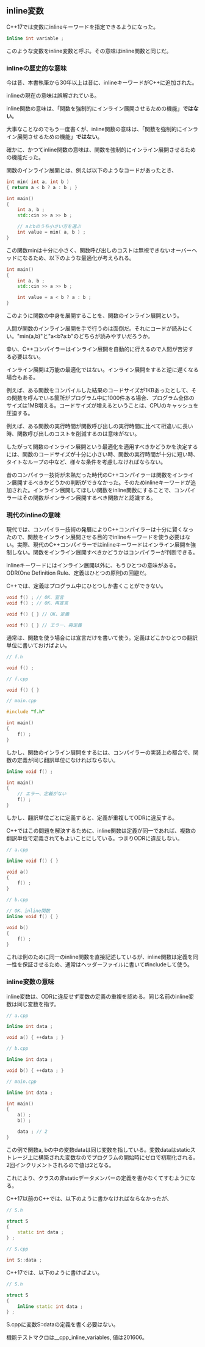 ## inline変数

C++17では変数にinlineキーワードを指定できるようになった。

~~~cpp
inline int variable ;
~~~

このような変数をinline変数と呼ぶ。その意味はinline関数と同じだ。

### inlineの歴史的な意味

今は昔、本書執筆から30年以上は昔に、inlineキーワードがC++に追加された。

inlineの現在の意味は誤解されている。

inline関数の意味は、「関数を強制的にインライン展開させるための機能」**ではない**。

大事なことなのでもう一度書くが、inline関数の意味は、「関数を強制的にインライン展開させるための機能」**ではない**。

確かに、かつてinline関数の意味は、関数を強制的にインライン展開させるための機能だった。

関数のインライン展開とは、例えば以下のようなコードがあったとき、

~~~cpp
int min( int a, int b )
{ return a < b ? a : b ; }

int main()
{
    int a, b ;
    std::cin >> a >> b ;

    // aとbのうち小さい方を選ぶ
    int value = min( a, b ) ;
}
~~~

この関数minは十分に小さく、関数呼び出しのコストは無視できないオーバーヘッドになるため、以下のような最適化が考えられる。

~~~cpp
int main()
{
    int a, b ;
    std::cin >> a >> b ;

    int value = a < b ? a : b ;
}
~~~

このように関数の中身を展開することを、関数のインライン展開という。

人間が関数のインライン展開を手で行うのは面倒だ。それにコードが読みにくい。"min(a,b)"と"a\<b?a:b"のどちらが読みやすいだろうか。

幸い、C++コンパイラーはインライン展開を自動的に行えるので人間が苦労する必要はない。

インライン展開は万能の最適化ではない。インライン展開をすると逆に遅くなる場合もある。

例えば、ある関数をコンパイルした結果のコードサイズが1KBあったとして、その関数を呼んでいる箇所がプログラム中に1000件ある場合、プログラム全体のサイズは1MB増える。コードサイズが増えるということは、CPUのキャッシュを圧迫する。

例えば、ある関数の実行時間が関数呼び出しの実行時間に比べて桁違いに長い時、関数呼び出しのコストを削減するのは意味がない。

したがって関数のインライン展開という最適化を適用すべきかどうかを決定するには、関数のコードサイズが十分に小さい時、関数の実行時間が十分に短い時、タイトなループの中など、様々な条件を考慮しなければならない。

昔のコンパイラー技術が未熟だった時代のC++コンパイラーは関数をインライン展開するべきかどうかの判断ができなかった。そのためinlineキーワードが追加された。インライン展開してほしい関数をinline関数にすることで、コンパイラーはその関数がインライン展開するべき関数だと認識する。

### 現代のinlineの意味

現代では、コンパイラー技術の発展によりC++コンパイラーは十分に賢くなったので、関数をインライン展開させる目的でinlineキーワードを使う必要はない。実際、現代のC++コンパイラーではinlineキーワードはインライン展開を強制しない。関数をインライン展開すべきかどうかはコンパイラーが判断できる。

inlineキーワードにはインライン展開以外に、もうひとつの意味がある。ODR(One Definition Rule、定義はひとつの原則)の回避だ。

C++では、定義はプログラム中にひとつしか書くことができない。

~~~c++
void f() ; // OK、宣言
void f() ; // OK、再宣言

void f() { } // OK、定義

void f() { } // エラー、再定義
~~~

通常は、関数を使う場合には宣言だけを書いて使う。定義はどこかひとつの翻訳単位に書いておけばよい。

~~~c++
// f.h

void f() ;

// f.cpp

void f() { }

// main.cpp

#include "f.h"

int main()
{
    f() ;
}
~~~

しかし、関数のインライン展開をするには、コンパイラーの実装上の都合で、関数の定義が同じ翻訳単位になければならない。


~~~c++
inline void f() ;

int main()
{
    // エラー、定義がない
    f() ; 
}
~~~

しかし、翻訳単位ごとに定義すると、定義が重複してODRに違反する。

C++ではこの問題を解決するために、inline関数は定義が同一であれば、複数の翻訳単位で定義されてもよいことにしている。つまりODRに違反しない。

~~~c++
// a.cpp

inline void f() { }

void a()
{
    f() ;
}

// b.cpp

// OK、inline関数
inline void f() { }

void b()
{
    f() ;
}
~~~

これは例のために同一のinline関数を直接記述しているが、inline関数は定義を同一性を保証させるため、通常はヘッダーファイルに書いて#includeして使う。

### inline変数の意味

inline変数は、ODRに違反せず変数の定義の重複を認める。同じ名前のinline変数は同じ変数を指す。

~~~c++
// a.cpp

inline int data ;

void a() { ++data ; }

// b.cpp

inline int data ;

void b() { ++data ; }

// main.cpp

inline int data ;

int main()
{
    a() ;
    b() ;

    data ; // 2
}
~~~

この例で関数a, bの中の変数dataは同じ変数を指している。変数dataはstaticストレージ上に構築された変数なのでプログラムの開始時にゼロで初期化される。2回インクリメントされるので値は2となる。

これにより、クラスの非staticデータメンバーの定義を書かなくてすむようになる。

C++17以前のC++では、以下のように書かなければならなかったが、

~~~cpp
// S.h

struct S
{
    static int data ;
} ;

// S.cpp

int S::data ;
~~~

C++17では、以下のように書けばよい。


~~~cpp
// S.h

struct S
{
    inline static int data ;
} ;
~~~

S.cppに変数S::dataの定義を書く必要はない。

機能テストマクロは__cpp_inline_variables, 値は201606。
